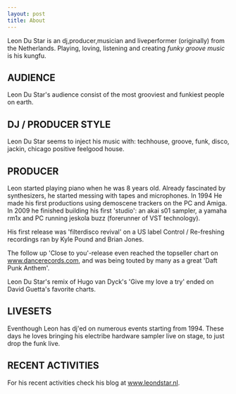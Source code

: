 ```yaml
---
layout: post
title: About
---
```


Leon Du Star is an dj,producer,musician and liveperformer (originally) from the Netherlands. 
Playing, loving, listening and creating *funky groove music* is his kungfu.

AUDIENCE
--------
Leon Du Star's audience consist of the most grooviest and funkiest people on earth.

DJ / PRODUCER STYLE
-------------------
Leon Du Star seems to inject his music with: techhouse, groove, funk, disco, jackin, chicago positive feelgood house.

PRODUCER
--------

Leon started playing piano when he was 8 years old.
Already fascinated by synthesizers, he started messing with tapes and microphones.
In 1994 He made his first productions using demoscene trackers on the PC and Amiga.
In 2009 he finished building his first 'studio': an akai s01 sampler, a yamaha rm1x and PC running jeskola buzz (forerunner of VST technology).

His first release was 'filterdisco revival' on a US label Control / Re-freshing recordings ran by Kyle Pound and Brian Jones.

The follow up 'Close to you'-release even reached the topseller chart on www.dancerecords.com, and was being touted by many as a great 'Daft Punk Anthem'.

Leon Du Star's remix of Hugo van Dyck's 'Give my love a try' ended on David Guetta's favorite charts.

LIVESETS
--------
Eventhough Leon has dj'ed on numerous events starting from 1994. 
These days he loves bringing his electribe hardware sampler live on stage, to just drop the funk live.

RECENT ACTIVITIES
-----------------
For his recent activities check his blog at <a href="www.leondustar.nl">www.leondstar.nl</a>.


